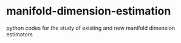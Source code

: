 # manifold-dimension-estimation
python codes for the study of existing and new manifold dimension estimators
